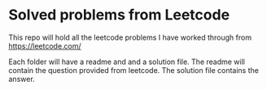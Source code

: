 # Solved problems from Leetcode
This repo will hold all the leetcode problems I have worked through from https://leetcode.com/

Each folder will have a readme and and a solution file.
The readme will contain the question provided from leetcode.
The solution file contains the answer.
